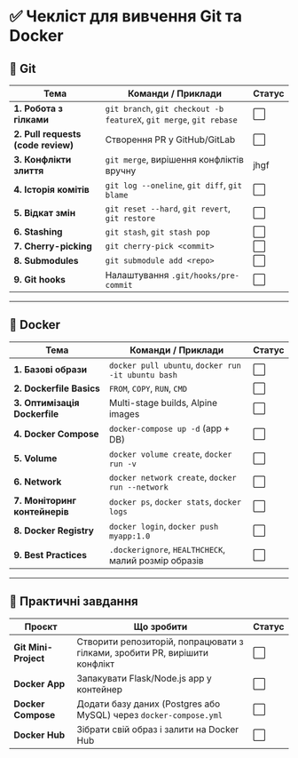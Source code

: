 
# ✅ Чекліст для вивчення Git та Docker

## 🔹 Git

| Тема | Команди / Приклади | Статус |
|------|--------------------|--------|
| **1. Робота з гілками** | `git branch`, `git checkout -b featureX`, `git merge`, `git rebase` | ⬜      |
| **2. Pull requests (code review)** | Створення PR у GitHub/GitLab | ⬜      |
| **3. Конфлікти злиття** | `git merge`, вирішення конфліктів вручну | jhgf   |
| **4. Історія комітів** | `git log --oneline`, `git diff`, `git blame` | ⬜      |
| **5. Відкат змін** | `git reset --hard`, `git revert`, `git restore` | ⬜      |
| **6. Stashing** | `git stash`, `git stash pop` | ⬜      |
| **7. Cherry-picking** | `git cherry-pick <commit>` | ⬜      |
| **8. Submodules** | `git submodule add <repo>` | ⬜      |
| **9. Git hooks** | Налаштування `.git/hooks/pre-commit` | ⬜      |

---

## 🔹 Docker

| Тема | Команди / Приклади | Статус |
|------|--------------------|--------|
| **1. Базові образи** | `docker pull ubuntu`, `docker run -it ubuntu bash` | ⬜ |
| **2. Dockerfile Basics** | `FROM`, `COPY`, `RUN`, `CMD` | ⬜ |
| **3. Оптимізація Dockerfile** | Multi-stage builds, Alpine images | ⬜ |
| **4. Docker Compose** | `docker-compose up -d` (app + DB) | ⬜ |
| **5. Volume** | `docker volume create`, `docker run -v` | ⬜ |
| **6. Network** | `docker network create`, `docker run --network` | ⬜ |
| **7. Моніторинг контейнерів** | `docker ps`, `docker stats`, `docker logs` | ⬜ |
| **8. Docker Registry** | `docker login`, `docker push myapp:1.0` | ⬜ |
| **9. Best Practices** | `.dockerignore`, `HEALTHCHECK`, малий розмір образів | ⬜ |

---

## 🔹 Практичні завдання

| Проєкт | Що зробити | Статус |
|--------|------------|--------|
| **Git Mini-Project** | Створити репозиторій, попрацювати з гілками, зробити PR, вирішити конфлікт | ⬜ |
| **Docker App** | Запакувати Flask/Node.js app у контейнер | ⬜ |
| **Docker Compose** | Додати базу даних (Postgres або MySQL) через `docker-compose.yml` | ⬜ |
| **Docker Hub** | Зібрати свій образ і залити на Docker Hub | ⬜ |
